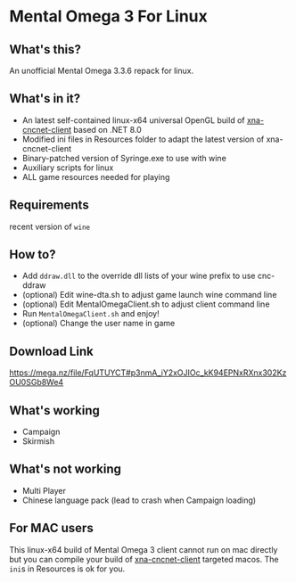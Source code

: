 # Mental Omega 3 For Linux

## What's this?

An unofficial Mental Omega 3.3.6 repack for linux.

## What's in it?

- An latest self-contained linux-x64 universal OpenGL build of [xna-cncnet-client](xna-cncnet-client) based on .NET 8.0
- Modified ini files in Resources folder to adapt the latest version of xna-cncnet-client
- Binary-patched version of Syringe.exe to use with wine
- Auxiliary scripts for linux
- ALL game resources needed for playing

## Requirements

recent version of `wine`

## How to?

- Add `ddraw.dll` to the override dll lists of your wine prefix to use cnc-ddraw
- (optional) Edit wine-dta.sh to adjust game launch wine command line
- (optional) Edit MentalOmegaClient.sh to adjust client command line
- Run `MentalOmegaClient.sh` and enjoy!
- (optional) Change the user name in game

## Download Link

https://mega.nz/file/FqUTUYCT#p3nmA_iY2xOJIOc_kK94EPNxRXnx302KzOU0SGb8We4

## What's working
- Campaign
- Skirmish

## What's not working
- Multi Player
- Chinese language pack (lead to crash when Campaign loading)

## For MAC users

This linux-x64 build of Mental Omega 3 client cannot run on mac directly but you can compile your build of [xna-cncnet-client](xna-cncnet-client) targeted macos. The `ini`s in Resources is ok for you.
